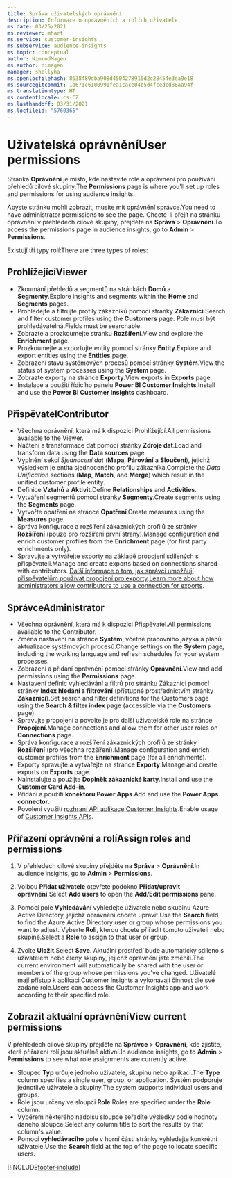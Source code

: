 ```yaml
---
title: Správa uživatelských oprávnění
description: Informace o oprávněních a rolích uživatele.
ms.date: 03/25/2021
ms.reviewer: mhart
ms.service: customer-insights
ms.subservice: audience-insights
ms.topic: conceptual
author: NimrodMagen
ms.author: nimagen
manager: shellyha
ms.openlocfilehash: 8638489dba908d4504278916d2c28454e3ea9e18
ms.sourcegitcommit: 1b671c6100991fea1cace04b5d4fcedcd88aa94f
ms.translationtype: HT
ms.contentlocale: cs-CZ
ms.lasthandoff: 03/31/2021
ms.locfileid: "5760365"
---
```

# <a name="user-permissions"></a><span data-ttu-id="2dfea-103">Uživatelská oprávnění</span><span class="sxs-lookup"><span data-stu-id="2dfea-103">User permissions</span></span>

<span data-ttu-id="2dfea-104">Stránka **Oprávnění** je místo, kde nastavíte role a oprávnění pro používání přehledů cílové skupiny.</span><span class="sxs-lookup"><span data-stu-id="2dfea-104">The **Permissions** page is where you'll set up roles and permissions for using audience insights.</span></span>

<span data-ttu-id="2dfea-105">Abyste stránku mohli zobrazit, musíte mít oprávnění správce.</span><span class="sxs-lookup"><span data-stu-id="2dfea-105">You need to have administrator permissions to see the page.</span></span> <span data-ttu-id="2dfea-106">Chcete-li přejít na stránku oprávnění v přehledech cílové skupiny, přejděte na **Správa** > **Oprávnění**.</span><span class="sxs-lookup"><span data-stu-id="2dfea-106">To access the permissions page in audience insights, go to **Admin** > **Permissions**.</span></span>

<span data-ttu-id="2dfea-107">Existují tři typy rolí:</span><span class="sxs-lookup"><span data-stu-id="2dfea-107">There are three types of roles:</span></span>

## <a name="viewer"></a><span data-ttu-id="2dfea-108">Prohlížející</span><span class="sxs-lookup"><span data-stu-id="2dfea-108">Viewer</span></span>

- <span data-ttu-id="2dfea-109">Zkoumání přehledů a segmentů na stránkách **Domů** a **Segmenty**.</span><span class="sxs-lookup"><span data-stu-id="2dfea-109">Explore insights and segments within the **Home** and **Segments** pages.</span></span>
- <span data-ttu-id="2dfea-110">Prohledejte a filtrujte profily zákazníků pomocí stránky **Zákazníci**.</span><span class="sxs-lookup"><span data-stu-id="2dfea-110">Search and filter customer profiles using the **Customers** page.</span></span> <span data-ttu-id="2dfea-111">Pole musí být prohledávatelná.</span><span class="sxs-lookup"><span data-stu-id="2dfea-111">Fields must be searchable.</span></span>
- <span data-ttu-id="2dfea-112">Zobrazte a prozkoumejte stránku **Rozšíření**.</span><span class="sxs-lookup"><span data-stu-id="2dfea-112">View and explore the **Enrichment** page.</span></span>
- <span data-ttu-id="2dfea-113">Prozkoumejte a exportujte entity pomocí stránky **Entity**.</span><span class="sxs-lookup"><span data-stu-id="2dfea-113">Explore and export entities using the **Entities** page.</span></span>
- <span data-ttu-id="2dfea-114">Zobrazení stavu systémových procesů pomocí stránky **Systém**.</span><span class="sxs-lookup"><span data-stu-id="2dfea-114">View the status of system processes  using the **System** page.</span></span>
- <span data-ttu-id="2dfea-115">Zobrazte exporty na stránce **Exporty**.</span><span class="sxs-lookup"><span data-stu-id="2dfea-115">View exports in **Exports** page.</span></span>
- <span data-ttu-id="2dfea-116">Instalace a použití řídicího panelu **Power BI Customer Insights**.</span><span class="sxs-lookup"><span data-stu-id="2dfea-116">Install and use the **Power BI Customer Insights** dashboard.</span></span>

## <a name="contributor"></a><span data-ttu-id="2dfea-117">Přispěvatel</span><span class="sxs-lookup"><span data-stu-id="2dfea-117">Contributor</span></span>

- <span data-ttu-id="2dfea-118">Všechna oprávnění, která má k dispozici Prohlížející.</span><span class="sxs-lookup"><span data-stu-id="2dfea-118">All permissions available to the Viewer.</span></span>
- <span data-ttu-id="2dfea-119">Načtení a transformace dat pomocí stránky **Zdroje dat**.</span><span class="sxs-lookup"><span data-stu-id="2dfea-119">Load and transform data using the **Data sources** page.</span></span>
- <span data-ttu-id="2dfea-120">Vyplnění sekcí *Sjednocení dat* (**Mapa**, **Párování** a **Sloučení**), jejichž výsledkem je entita sjednoceného profilu zákazníka.</span><span class="sxs-lookup"><span data-stu-id="2dfea-120">Complete the *Data Unification* sections (**Map**, **Match**, and **Merge**) which result in the unified customer profile entity.</span></span>
- <span data-ttu-id="2dfea-121">Definice **Vztahů** a **Aktivit**.</span><span class="sxs-lookup"><span data-stu-id="2dfea-121">Define **Relationships** and **Activities**.</span></span>
- <span data-ttu-id="2dfea-122">Vytváření segmentů pomocí stránky **Segmenty**.</span><span class="sxs-lookup"><span data-stu-id="2dfea-122">Create segments using the **Segments** page.</span></span>
- <span data-ttu-id="2dfea-123">Vytvořte opatření na stránce **Opatření**.</span><span class="sxs-lookup"><span data-stu-id="2dfea-123">Create measures using the **Measures** page.</span></span>
- <span data-ttu-id="2dfea-124">Správa konfigurace a rozšíření zákaznických profilů ze stránky **Rozšíření** (pouze pro rozšíření první strany).</span><span class="sxs-lookup"><span data-stu-id="2dfea-124">Manage configuration and enrich customer profiles from the **Enrichment** page (for first party enrichments only).</span></span>
- <span data-ttu-id="2dfea-125">Spravujte a vytvářejte exporty na základě propojení sdílených s přispěvateli.</span><span class="sxs-lookup"><span data-stu-id="2dfea-125">Manage and create exports based on connections shared with contributors.</span></span> <span data-ttu-id="2dfea-126">[Další informace o tom, jak správci umožňují přispěvatelům používat propojení pro exporty](connections.md#allow-contributors-to-use-a-connection-for-exports).</span><span class="sxs-lookup"><span data-stu-id="2dfea-126">[Learn more about how administrators allow contributors to use a connection for exports](connections.md#allow-contributors-to-use-a-connection-for-exports).</span></span>

## <a name="administrator"></a><span data-ttu-id="2dfea-127">Správce</span><span class="sxs-lookup"><span data-stu-id="2dfea-127">Administrator</span></span>

- <span data-ttu-id="2dfea-128">Všechna oprávnění, která má k dispozici Přispěvatel.</span><span class="sxs-lookup"><span data-stu-id="2dfea-128">All permissions available to the Contributor.</span></span>
- <span data-ttu-id="2dfea-129">Změna nastavení na stránce **Systém**, včetně pracovního jazyka a plánů aktualizace systémových procesů.</span><span class="sxs-lookup"><span data-stu-id="2dfea-129">Change settings on the **System** page, including the working language and refresh schedules for your system processes.</span></span>
- <span data-ttu-id="2dfea-130">Zobrazení a přidání oprávnění pomocí stránky **Oprávnění**.</span><span class="sxs-lookup"><span data-stu-id="2dfea-130">View and add permissions using the **Permissions** page.</span></span>
- <span data-ttu-id="2dfea-131">Nastavení definic vyhledávání a filtrů pro stránku Zákazníci pomocí stránky **Index hledání a filtrování** (přístupné prostřednictvím stránky **Zákazníci**).</span><span class="sxs-lookup"><span data-stu-id="2dfea-131">Set search and filter definitions for the Customers page using the **Search & filter index** page (accessible via the **Customers** page).</span></span>
- <span data-ttu-id="2dfea-132">Spravujte propojení a povolte je pro další uživatelské role na stránce **Propojení**.</span><span class="sxs-lookup"><span data-stu-id="2dfea-132">Manage connections and allow them for other user roles on **Connections** page.</span></span>
- <span data-ttu-id="2dfea-133">Správa konfigurace a rozšíření zákaznických profilů ze stránky **Rozšíření** (pro všechna rozšíření).</span><span class="sxs-lookup"><span data-stu-id="2dfea-133">Manage configuration and enrich customer profiles from the **Enrichment** page (for all enrichments).</span></span>
- <span data-ttu-id="2dfea-134">Exporty spravujte a vytvářejte na stránce **Exporty**.</span><span class="sxs-lookup"><span data-stu-id="2dfea-134">Manage and create exports on **Exports** page.</span></span>
- <span data-ttu-id="2dfea-135">Nainstalujte a použijte **Doplněk zákaznické karty**.</span><span class="sxs-lookup"><span data-stu-id="2dfea-135">Install and use the **Customer Card Add-in**.</span></span>
- <span data-ttu-id="2dfea-136">Přidání a použiti **konektoru Power Apps**.</span><span class="sxs-lookup"><span data-stu-id="2dfea-136">Add and use the **Power Apps connector**.</span></span>
- <span data-ttu-id="2dfea-137">Povolení využití [rozhraní API aplikace Customer Insights](apis.md).</span><span class="sxs-lookup"><span data-stu-id="2dfea-137">Enable usage of [Customer Insights APIs](apis.md).</span></span>

## <a name="assign-roles-and-permissions"></a><span data-ttu-id="2dfea-138">Přiřazení oprávnění a rolí</span><span class="sxs-lookup"><span data-stu-id="2dfea-138">Assign roles and permissions</span></span>

1. <span data-ttu-id="2dfea-139">V přehledech cílové skupiny přejděte na **Správa** > **Oprávnění**.</span><span class="sxs-lookup"><span data-stu-id="2dfea-139">In audience insights, go to **Admin** > **Permissions**.</span></span>

1. <span data-ttu-id="2dfea-140">Volbou **Přidat uživatele** otevřete podokno **Přidat/upravit oprávnění**.</span><span class="sxs-lookup"><span data-stu-id="2dfea-140">Select **Add users** to open the **Add/Edit permissions** pane.</span></span>

1. <span data-ttu-id="2dfea-141">Pomocí pole **Vyhledávání** vyhledejte uživatele nebo skupinu Azure Active Directory, jejichž oprávnění chcete upravit.</span><span class="sxs-lookup"><span data-stu-id="2dfea-141">Use the **Search** field to find the Azure Active Directory user or group whose permissions you want to adjust.</span></span> <span data-ttu-id="2dfea-142">Vyberte **Roli**, kterou chcete přiřadit tomuto uživateli nebo skupině.</span><span class="sxs-lookup"><span data-stu-id="2dfea-142">Select a **Role** to assign to that user or group.</span></span>

1. <span data-ttu-id="2dfea-143">Zvolte **Uložit**.</span><span class="sxs-lookup"><span data-stu-id="2dfea-143">Select **Save**.</span></span> <span data-ttu-id="2dfea-144">Aktuální prostředí bude automaticky sdíleno s uživatelem nebo členy skupiny, jejichž oprávnění jste změnili.</span><span class="sxs-lookup"><span data-stu-id="2dfea-144">The current environment will automatically be shared with the user or members of the group whose permissions you've changed.</span></span> <span data-ttu-id="2dfea-145">Uživatelé mají přístup k aplikaci Customer Insights a vykonávají činnost dle své zadané role.</span><span class="sxs-lookup"><span data-stu-id="2dfea-145">Users can access the Customer Insights app and work according to their specified role.</span></span>

## <a name="view-current-permissions"></a><span data-ttu-id="2dfea-146">Zobrazit aktuální oprávnění</span><span class="sxs-lookup"><span data-stu-id="2dfea-146">View current permissions</span></span>

<span data-ttu-id="2dfea-147">V přehledech cílové skupiny přejděte na **Správce** > **Oprávnění**, kde zjistíte, která přiřazení rolí jsou aktuálně aktivní.</span><span class="sxs-lookup"><span data-stu-id="2dfea-147">In audience insights, go to **Admin** > **Permissions** to see what role assignments are currently active.</span></span>

- <span data-ttu-id="2dfea-148">Sloupec **Typ** určuje jednoho uživatele, skupinu nebo aplikaci.</span><span class="sxs-lookup"><span data-stu-id="2dfea-148">The **Type** column specifies a single user, group, or application.</span></span> <span data-ttu-id="2dfea-149">Systém podporuje jednotlivé uživatele a skupiny.</span><span class="sxs-lookup"><span data-stu-id="2dfea-149">The system supports individual users and groups.</span></span>
- <span data-ttu-id="2dfea-150">Role jsou určeny ve sloupci **Role**.</span><span class="sxs-lookup"><span data-stu-id="2dfea-150">Roles are specified under the **Role** column.</span></span>
- <span data-ttu-id="2dfea-151">Výběrem některého nadpisu sloupce seřadíte výsledky podle hodnoty daného sloupce.</span><span class="sxs-lookup"><span data-stu-id="2dfea-151">Select any column title to sort the results by that column's value.</span></span>
- <span data-ttu-id="2dfea-152">Pomocí **vyhledávacího** pole v horní části stránky vyhledejte konkrétní uživatele.</span><span class="sxs-lookup"><span data-stu-id="2dfea-152">Use the **Search** field at the top of the page to locate specific users.</span></span>


[!INCLUDE[footer-include](../includes/footer-banner.md)]
